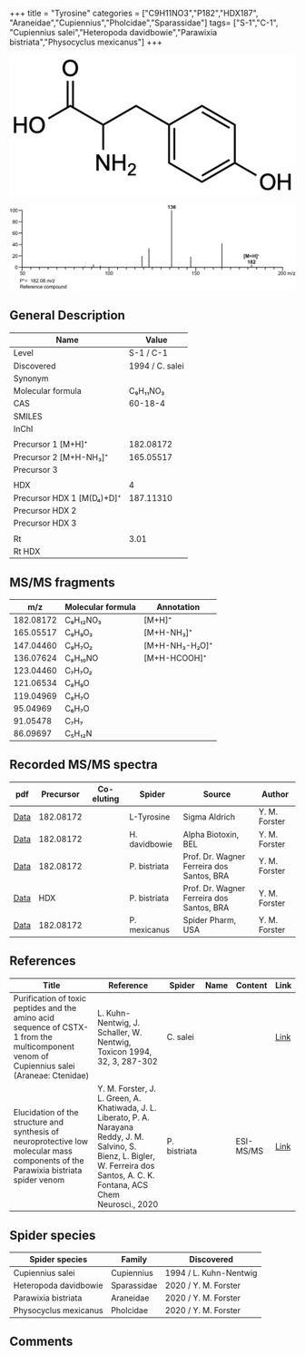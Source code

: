 +++
title = "Tyrosine"
categories = ["C9H11NO3","P182","HDX187",
"Araneidae","Cupiennius","Pholcidae","Sparassidae"]
tags= ["S-1","C-1",
"Cupiennius salei","Heteropoda davidbowie","Parawixia bistriata","Physocyclus mexicanus"]
+++

![](/img/Tyrosine.png)

![](/img_MSMS/182_Tyrosine.png)

## General Description

| Name                      | Value           |
|---------------------------|-----------------|
| Level                     | S-1 / C-1               |
| Discovered                | 1994 / C. salei |
| Synonym                   |                 |
| Molecular formula         | C₉H₁₁NO₃        |
| CAS                       | 60-18-4         |
| SMILES |   |
| InChI  |   |
|                           |                 |
| Precursor 1 [M+H]⁺        | 182.08172       |
| Precursor 2 [M+H-NH₃]⁺    | 165.05517       |
| Precursor 3               |                 |
|                           |                 |
| HDX                       | 4               |
| Precursor HDX 1 [M(D₄)+D]⁺ | 187.11310       |
| Precursor HDX 2           |                 |
| Precursor HDX 3           |                 |
|                           |                 |
| Rt                        | 3.01            |
| Rt HDX                    |                 |

## MS/MS fragments

| m/z       | Molecular formula | Annotation     |
|-----------|-------------------|----------------|
| 182.08172 | C₉H₁₂NO₃          | [M+H]⁺         |
| 165.05517 | C₉H₉O₃            | [M+H-NH₃]⁺     |
| 147.04460 | C₉H₇O₂            | [M+H-NH₃-H₂O]⁺ |
| 136.07624 | C₈H₁₀NO           | [M+H-HCOOH]⁺   |
| 123.04460 | C₇H₇O₂            |                |
| 121.06534 | C₈H₉O             |                |
| 119.04969 | C₈H₇O             |                |
| 95.04969  | C₆H₇O             |                |
| 91.05478  | C₇H₇              |                |
| 86.09697  | C₅H₁₂N            |                |

## Recorded MS/MS spectra

| pdf                                | Precursor | Co-eluting | Spider     | Source        | Author        |
|------------------------------------|-----------|------------|------------|---------------|---------------|
| [Data](/pdf/182_Tyrosine_3-01.pdf) | 182.08172 |            | L-Tyrosine | Sigma Aldrich | Y. M. Forster |
| [Data](/pdf/H-davidbowie/182_Tyrosine_Hd.pdf) | 182.08172 |           | H. davidbowie | Alpha Biotoxin, BEL | Y. M. Forster |
| [Data](/pdf/P-bistriata/182_Tyrosine_Pb.pdf) | 182.08172 |           | P. bistriata | Prof. Dr. Wagner Ferreira dos Santos, BRA | Y. M. Forster |
| [Data](/pdf/P-bistriata/182_Tyrosine_Pb_HDX.pdf) | HDX |           | P. bistriata | Prof. Dr. Wagner Ferreira dos Santos, BRA | Y. M. Forster |
| [Data](/pdf/P-mexicanus/182_Tyrosine_Pm.pdf) | 182.08172 |           | P. mexicanus | Spider Pharm, USA | Y. M. Forster |


## References

| Title                                                                                                                                      | Reference                                                              | Spider   | Name | Content | Link                                         |
|--------------------------------------------------------------------------------------------------------------------------------------------|------------------------------------------------------------------------|----------|------|---------|----------------------------------------------|
| Purification of toxic peptides and the amino acid sequence of CSTX-1 from the multicomponent venom of Cupiennius salei (Araneae: Ctenidae) | L. Kuhn-Nentwig, J. Schaller, W. Nentwig, Toxicon 1994, 32, 3, 287-302 | C. salei |      |         | [Link](https://doi.org/10.1016/0041-0101(94)90082-5) |
| Elucidation of the structure and synthesis of neuroprotective low molecular mass components of the Parawixia bistriata spider venom      | Y. M. Forster, J. L. Green, A. Khatiwada, J. L. Liberato, P. A. Narayana Reddy, J. M. Salvino, S. Bienz, L. Bigler, W. Ferreira dos Santos, A. C. K. Fontana, ACS Chem Neurosci., 2020          | P. bistriata       |      | ESI-MS/MS        | [Link](https://pubs.acs.org/doi/10.1021/acschemneuro.0c00007)     |

## Spider species

| Spider species   | Family     | Discovered             |
|------------------|------------|------------------------|
| Cupiennius salei | Cupiennius | 1994 / L. Kuhn-Nentwig |
| Heteropoda davidbowie | Sparassidae | 2020 / Y. M. Forster |
| Parawixia bistriata | Araneidae | 2020 / Y. M. Forster |
| Physocyclus mexicanus | Pholcidae | 2020 / Y. M. Forster |

## Comments